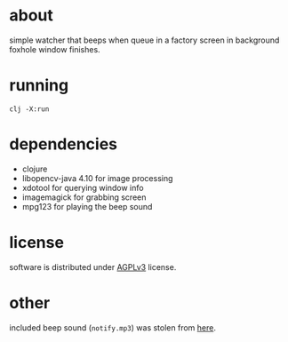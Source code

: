# about
simple watcher that beeps when queue in a factory screen in background foxhole
window finishes.

# running

```
clj -X:run
```

# dependencies

* clojure
* libopencv-java 4.10 for image processing
* xdotool for querying window info
* imagemagick for grabbing screen
* mpg123 for playing the beep sound

# license
software is distributed under [AGPLv3](https://www.gnu.org/licenses/agpl-3.0.en.html) license.
# other
included beep sound (`notify.mp3`) was stolen from [here](https://pixabay.com/sound-effects/new-notification-010-352755/).
